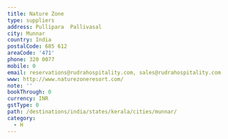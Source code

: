 ```yaml
---
title: Nature Zone
type: suppliers
address: Pullipara  Pallivasal
city: Munnar
country: India
postalCode: 685 612
areaCode: '471'
phone: 320 0077
mobile: 0
email: reservations@rudrahospitality.com, sales@rudrahospitality.com
www: http://www.naturezoneresort.com/
note: ''
bookThrough: 0
currency: INR
gstType: 0
path: /destinations/india/states/kerala/cities/munnar/
category:
  - H
---
```


